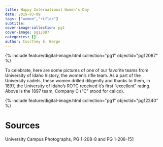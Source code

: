 ```yaml
---
title: Happy International Women's Day
date: 2019-03-09
tags: ["women","rifles"]
subtitle: 
cover-image-collection: pg1
cover-image: pg12087
categories: []
author: Courtney E. Berge
---
```


{% include feature/digital-image.html collection="pg1" objectid="pg12087" %}

To celebrate, here are some pictures of one of our favorite teams from University of Idaho history, the women’s rifle team. As a part of the University cadets, these women drilled diligently and thanks to them, in 1897, the University of Idaho’s ROTC received it’s first “excellent” rating. Above is the 1897 team, Company C ("C" stood for calico).

{% include feature/digital-image.html collection="pg1" objectid="pg12240" %}

# Sources

University Campus Photographs, PG 1-208-8 and PG 1-208-151

